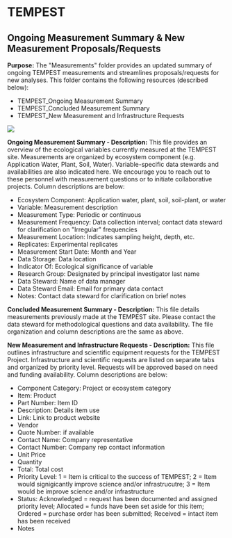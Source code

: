# TEMPEST

## Ongoing Measurement Summary & New Measurement Proposals/Requests

**Purpose:** The "Measurements" folder provides an updated summary of ongoing TEMPEST measurements and streamlines proposals/requests for new analyses. This folder contains the following resources (described below):
  - TEMPEST_Ongoing Measurement Summary
  - TEMPEST_Concluded Measurement Summary
  - TEMPEST_New Measurement and Infrastructure Requests

![](https://github.com/PNNL-SERC-COMPASS/TEMPEST/blob/master/Photos/Measurements_Compilation.png)

**Ongoing Measurement Summary - Description:** This file provides an overview of the ecological variables currently measured at the TEMPEST site. Measurements are organized by ecosystem component (e.g. Application Water, Plant, Soil, Water). Variable-specific data stewards and availabilities are also indicated here. We encourage you to reach out to these personnel with measurement questions or to initiate collaborative projects. Column descriptions are below:

  - Ecosystem Component: Application water, plant, soil, soil-plant, or water
  - Variable: Measurement description
  - Measurement Type: Periodic or continuous
  - Measurement Frequency: Data collection interval; contact data steward for clarification on "Irregular" frequencies
  - Measurement Location: Indicates sampling height, depth, etc.
  - Replicates: Experimental replicates
  - Measurement Start Date: Month and Year
  - Data Storage: Data location
  - Indicator Of: Ecological significance of variable
  - Research Group: Designated by principal investigator last name
  - Data Steward: Name of data manager
  - Data Steward Email: Email for primary data contact
  - Notes: Contact data steward for clarification on brief notes
  
  **Concluded Measurement Summary - Description:** This file details measurements previously made at the TEMPEST site. Please contact the data steward for methodological questions and data availability. The file organization and column descriptions are the same as above.
  
  **New Measurement and Infrastructure Requests - Description:** This file outlines infrastructure and scientific equipment requests for the TEMPEST Project. Infrastructure and scientific requests are listed on separate tabs and organized by priority level. Requests will be approved based on need and funding availability. Column descriptions are below:
    
  - Component Category: Project or ecosystem category
  - Item: Product 
  - Part Number: Item ID
  - Description: Details item use
  - Link: Link to product website
  - Vendor
  - Quote Number: if available
  - Contact Name: Company representative
  - Contact Number: Company rep contact information
  - Unit Price
  - Quantity
  - Total: Total cost
  - Priority Level: 1 = Item is critical to the success of TEMPEST; 2 = Item would signigicantly improve science and/or infrastrucutre; 3 = Item would be improve science         and/or infrastructure
  - Status: Acknowledged = request has been documented and assigned priority level; Allocated = funds have been set aside for this item; Ordered = purchase order has been submitted; Received = intact item has been received 
  - Notes
